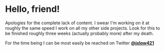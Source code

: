 # Hello, friend!

Apologies for the complete lack of content. I swear I'm working on it at roughly the same speed I work on all my other side projects. Look for this to be finished roughly three weeks (actually probably more) after my death.

For the time being I can be most easily be reached on Twitter **[@jslow421](https://twitter.com/jslow421)**

<div data-iframe-width="150" data-iframe-height="270" data-share-badge-id="773492c4-ce17-4cf0-b07c-cfd107f1024f" data-share-badge-host="https://www.credly.com"></div><script type="text/javascript" async src="//cdn.credly.com/assets/utilities/embed.js"></script>